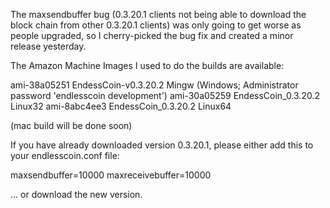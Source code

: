 The maxsendbuffer bug (0.3.20.1 clients not being able to download the block chain from other 0.3.20.1 clients) was only going to get
worse as people upgraded, so I cherry-picked the bug fix and created a minor release yesterday.

The Amazon Machine Images I used to do the builds are available:

  ami-38a05251   EndessCoin-v0.3.20.2 Mingw    (Windows; Administrator password 'endlesscoin development')
  ami-30a05259   EndessCoin_0.3.20.2 Linux32
  ami-8abc4ee3   EndessCoin_0.3.20.2 Linux64

(mac build will be done soon)

If you have already downloaded version 0.3.20.1, please either add this to your endlesscoin.conf file:

  maxsendbuffer=10000
  maxreceivebuffer=10000

... or download the new version.
